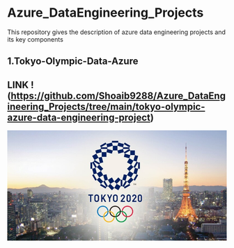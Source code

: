 # Azure_DataEngineering_Projects
This repository gives the description of azure data engineering projects and its key components

## 1.Tokyo-Olympic-Data-Azure
## LINK !(https://github.com/Shoaib9288/Azure_DataEngineering_Projects/tree/main/tokyo-olympic-azure-data-engineering-project)
![logo](https://github.com/Shoaib9288/Azure_DataEngineering_Projects/blob/main/tokyo-olympic-azure-data-engineering-project/Tokyo%20Olympics.jpg)
